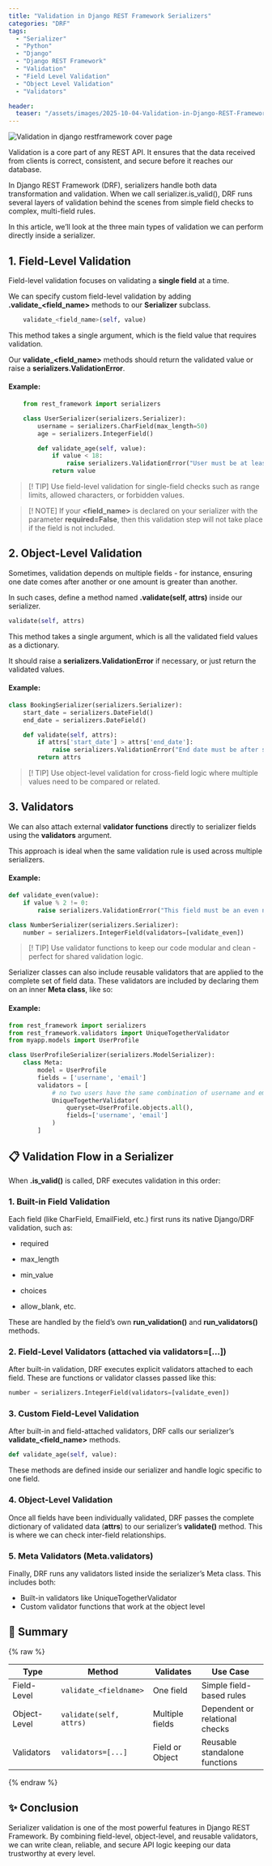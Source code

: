 ```yaml
---
title: "Validation in Django REST Framework Serializers"
categories: "DRF"
tags:
  - "Serializer"
  - "Python"
  - "Django"
  - "Django REST Framework"
  - "Validation"
  - "Field Level Validation"
  - "Object Level Validation"
  - "Validators"

header:
  teaser: "/assets/images/2025-10-04-Validation-in-Django-REST-Framework-Serializers/teaser.png"
---
```

![Validation in django restframework cover page](/assets/images/2025-10-04-Validation-in-Django-REST-Framework-Serializers/cover.png)

Validation is a core part of any REST API. It ensures that the data received from clients is correct, consistent, and secure before it reaches our database.

In Django REST Framework (DRF), serializers handle both data transformation and validation.
When we call serializer.is_valid(), DRF runs several layers of validation behind the scenes from simple field checks to complex, multi-field rules.

In this article, we’ll look at the three main types of validation we can perform directly inside a serializer.

## 1. Field-Level Validation
Field-level validation focuses on validating a **single field** at a time.
    
We can specify custom field-level validation by adding **.validate_<field_name\>** methods to our **Serializer** subclass.

```Python
    validate_<field_name>(self, value)
```
    
This method takes a single argument, which is the field value that requires validation.

Our **validate_<field_name\>** methods should return the validated value or raise a **serializers.ValidationError**.

#### Example:
```Python
    from rest_framework import serializers

    class UserSerializer(serializers.Serializer):
        username = serializers.CharField(max_length=50)
        age = serializers.IntegerField()

        def validate_age(self, value):
            if value < 18:
                raise serializers.ValidationError("User must be at least 18 years old.")
            return value 
```
> [! TIP]
> Use field-level validation for single-field checks such as range limits, allowed characters, or forbidden values.

> [! NOTE]
> If your **<field_name\>** is declared on your serializer with the parameter **required=False**, then this validation step will not take place if the field is not included.

## 2. Object-Level Validation
Sometimes, validation depends on multiple fields - for instance, ensuring one date comes after another or one amount is greater than another.

In such cases, define a method named **.validate(self, attrs)** inside our serializer.

```Python
validate(self, attrs)
```
This method takes a single argument, which is all the validated field values as a dictionary.

It should raise a **serializers.ValidationError** if necessary, or just return the validated values.

#### Example:
```Python
class BookingSerializer(serializers.Serializer):
    start_date = serializers.DateField()
    end_date = serializers.DateField()

    def validate(self, attrs):
        if attrs['start_date'] > attrs['end_date']:
            raise serializers.ValidationError("End date must be after start date.")
        return attrs
```
> [! TIP]
> Use object-level validation for cross-field logic where multiple values need to be compared or related.

## 3. Validators
We can also attach external **validator functions** directly to serializer fields using the **validators** argument.

This approach is ideal when the same validation rule is used across multiple serializers.

#### Example:
```Python
def validate_even(value):
    if value % 2 != 0:
        raise serializers.ValidationError("This field must be an even number.")

class NumberSerializer(serializers.Serializer):
    number = serializers.IntegerField(validators=[validate_even])
```
> [! TIP]
> Use validator functions to keep our code modular and clean - perfect for shared validation logic.

Serializer classes can also include reusable validators that are applied to the complete set of field data. These validators are included by declaring them on an inner **Meta class**, like so:

#### Example:
```Python
from rest_framework import serializers
from rest_framework.validators import UniqueTogetherValidator
from myapp.models import UserProfile

class UserProfileSerializer(serializers.ModelSerializer):
    class Meta:
        model = UserProfile
        fields = ['username', 'email']
        validators = [
            # no two users have the same combination of username and email
            UniqueTogetherValidator(
                queryset=UserProfile.objects.all(),
                fields=['username', 'email']
            )
        ]
```
## 📋 Validation Flow in a Serializer
When **.is_valid()** is called, DRF executes validation in this order:
### 1. Built-in Field Validation
Each field (like CharField, EmailField, etc.) first runs its native Django/DRF validation, such as:

- required

- max_length

- min_value

- choices

- allow_blank, etc.

These are handled by the field’s own **run_validation()** and **run_validators()** methods.

### 2. Field-Level Validators (attached via validators=[...])
After built-in validation, DRF executes explicit validators attached to each field.
These are functions or validator classes passed like this:
```Python
number = serializers.IntegerField(validators=[validate_even])
```
### 3. Custom Field-Level Validation
After built-in and field-attached validators, DRF calls our serializer’s **validate_<field_name\>** methods.
```Python
def validate_age(self, value):
```
These methods are defined inside our serializer and handle logic specific to one field.

### 4. Object-Level Validation
Once all fields have been individually validated, DRF passes the complete dictionary of validated data (**attrs**) to our serializer’s **validate()** method.
This is where we can check inter-field relationships.

### 5. Meta Validators (Meta.validators)
Finally, DRF runs any validators listed inside the serializer’s Meta class.
This includes both:
- Built-in validators like UniqueTogetherValidator
- Custom validator functions that work at the object level

## 🚀 Summary
{% raw %}
<table>
  <thead>
    <tr>
      <th scope="col">Type</th>
      <th scope="col">Method</th>
      <th scope="col">Validates</th>
      <th scope="col">Use Case</th>
    </tr>
  </thead>
  <tbody>
    <tr>
      <td>Field-Level</td>
      <td><code>validate_&lt;fieldname&gt;</code></td>
      <td>One field</td>
      <td>Simple field-based rules</td>
    </tr>
    <tr>
      <td>Object-Level</td>
      <td><code>validate(self, attrs)</code></td>
      <td>Multiple fields</td>
      <td>Dependent or relational checks</td>
    </tr>
    <tr>
      <td>Validators</td>
      <td><code>validators=[...]</code></td>
      <td>Field or Object</td>
      <td>Reusable standalone functions</td>
    </tr>
  </tbody>
</table>
{% endraw %}

## ✨ Conclusion

Serializer validation is one of the most powerful features in Django REST Framework. By combining field-level, object-level, and reusable validators, we can write clean, reliable, and secure API logic keeping our data trustworthy at every level.
